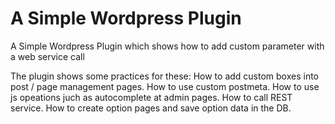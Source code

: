 # A Simple Wordpress Plugin
A Simple Wordpress Plugin which shows how to add custom parameter with a web service call

The plugin shows some practices for these: How to add custom boxes into post / page management pages. How to use custom postmeta. How to use js opeations juch as autocomplete at admin pages. How to call REST service. How to create option pages and save option data in the DB.
